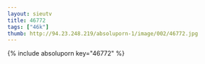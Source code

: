 ```yaml
--- 
layout: sieutv
title: 46772
tags: ["46k"]
thumb: http://94.23.248.219/absoluporn-1/image/002/46772.jpg
---
```

{% include absoluporn key="46772" %} 
